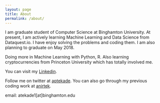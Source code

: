 ```yaml
---
layout: page
title: About
permalink: /about/
---
```


I am graduate student of Computer Science at Binghamton University. At present, I am actively learning Machine Learning and Data Science from Dataquest.io. I have enjoy solving the problems and coding them. I am also planning to graduate on May 2018. 

Doing more in Machine Learning with Python, R. Also learning cryptocurrencies from Princeton University which has totally involved me. 

You can visit my [Linkedin](https://www.linkedin.com/in/anirtek).

Follow me on twitter at [aptekade](https://twitter.com/aptekade).
You can also go through my previous coding work at [anirtek](https://www.github.com/anirtek).

email: atekade1[at]binghamton.edu
